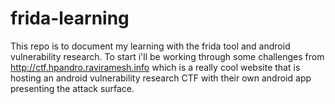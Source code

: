 # frida-learning

This repo is to document my learning with the frida tool and android vulnerability research.
To start i'll be working through some challenges from http://ctf.hpandro.raviramesh.info which is a really cool website that
is hosting an android vulnerability research CTF with their own android app presenting the attack surface.

